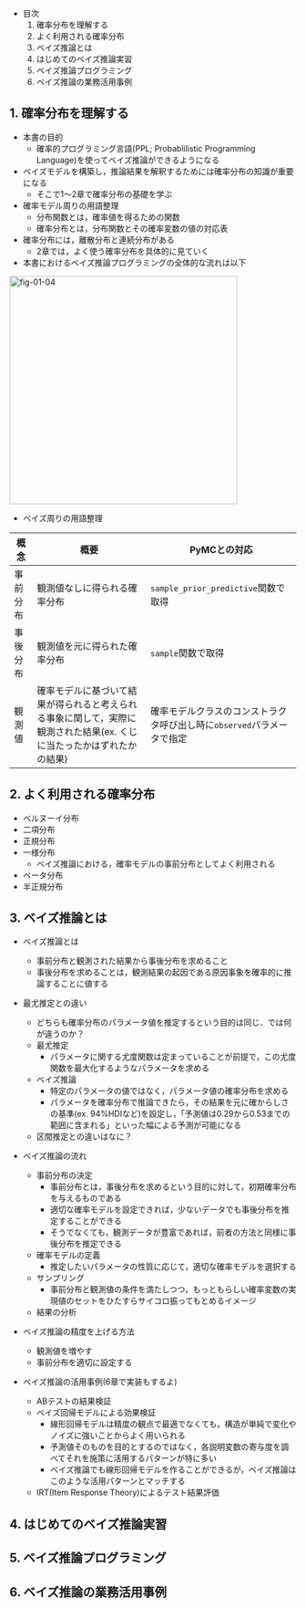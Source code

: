 
- 目次
  1. 確率分布を理解する
  2. よく利用される確率分布
  3. ベイズ推論とは
  4. はじめてのベイズ推論実習
  5. ベイズ推論プログラミング
  6. ベイズ推論の業務活用事例

## 1. 確率分布を理解する
- 本書の目的
    - 確率的プログラミング言語(PPL; Probablilistic Programming Language)を使ってベイズ推論ができるようになる
- ベイズモデルを構築し，推論結果を解釈するためには確率分布の知識が重要になる
    - そこで1～2章で確率分布の基礎を学ぶ
- 確率モデル周りの用語整理
    - 分布関数とは，確率値を得るための関数
    - 確率分布とは，分布関数とその確率変数の値の対応表
- 確率分布には，離散分布と連続分布がある
    - 2章では，よく使う確率分布を具体的に見ていく
- 本書におけるベイズ推論プログラミングの全体的な流れは以下
<img src="../images/fig-01-04.png" alt="fig-01-04" width=400 />

- ベイズ周りの用語整理

|概念|概要|PyMCとの対応|
|---|---|---|
|事前分布|観測値なしに得られる確率分布|`sample_prior_predictive`関数で取得|
|事後分布|観測値を元に得られた確率分布|`sample`関数で取得|
|観測値|確率モデルに基づいて結果が得られると考えられる事象に関して，実際に観測された結果(ex. くじに当たったかはずれたかの結果)|確率モデルクラスのコンストラクタ呼び出し時に`observed`パラメータで指定|


## 2. よく利用される確率分布
- ベルヌーイ分布
- 二項分布
- 正規分布
- 一様分布
    - ベイズ推論における，確率モデルの事前分布としてよく利用される
- ベータ分布
- 半正規分布

## 3. ベイズ推論とは

- ベイズ推論とは
    - 事前分布と観測された結果から事後分布を求めること
    - 事後分布を求めることは，観測結果の起因である原因事象を確率的に推論することに値する

- 最尤推定との違い
    - どちらも確率分布のパラメータ値を推定するという目的は同じ．では何が違うのか？
    - 最尤推定
        - パラメータに関する尤度関数は定まっていることが前提で，この尤度関数を最大化するようなパラメータを求める
    - ベイズ推論
        - 特定のパラメータの値ではなく，パラメータ値の確率分布を求める
        - パラメータを確率分布で推論できたら，その結果を元に確からしさの基準(ex. 94%HDIなど)を設定し，「予測値は0.29から0.53までの範囲に含まれる」といった幅による予測が可能になる
    - 区間推定との違いはなに？

- ベイズ推論の流れ
    - 事前分布の決定
        - 事前分布とは，事後分布を求めるという目的に対して，初期確率分布を与えるものである
        - 適切な確率モデルを設定できれば，少ないデータでも事後分布を推定することができる
        - そうでなくても，観測データが豊富であれば，前者の方法と同様に事後分布を推定できる
    - 確率モデルの定義
        - 推定したいパラメータの性質に応じて，適切な確率モデルを選択する
    - サンプリング
        - 事前分布と観測値の条件を満たしつつ，もっともらしい確率変数の実現値のセットをひたすらサイコロ振ってもとめるイメージ
    - 結果の分析

- ベイズ推論の精度を上げる方法
    - 観測値を増やす
    - 事前分布を適切に設定する

- ベイズ推論の活用事例(6章で実装もするよ)
    - ABテストの結果検証
    - ベイズ回帰モデルによる効果検証
        - 線形回帰モデルは精度の観点で最適でなくても，構造が単純で変化やノイズに強いことからよく用いられる
        - 予測値そのものを目的とするのではなく，各説明変数の寄与度を調べてそれを施策に活用するパターンが特に多い
        - ベイズ推論でも線形回帰モデルを作ることができるが，ベイズ推論はこのような活用パターンとマッチする
    - IRT(Item Response Theory)によるテスト結果評価
## 4. はじめてのベイズ推論実習
## 5. ベイズ推論プログラミング
## 6. ベイズ推論の業務活用事例